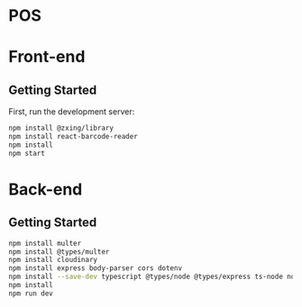 # POS
# Front-end
## Getting Started

First, run the development server:

```bash
npm install @zxing/library
npm install react-barcode-reader
npm install
npm start
```
# Back-end
## Getting Started

```bash
npm install multer
npm install @types/multer
npm install cloudinary
npm install express body-parser cors dotenv
npm install --save-dev typescript @types/node @types/express ts-node nodemon
npm install
npm run dev
```
